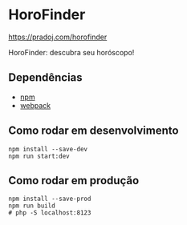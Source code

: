 # HoroFinder

<https://pradoj.com/horofinder>

HoroFinder: descubra seu horóscopo!

## Dependências

- [npm](http://npmjs.org/)
- [webpack](https://webpack.js.org/)

## Como rodar em desenvolvimento

```shell
npm install --save-dev
npm run start:dev
```

## Como rodar em produção

```shell
npm install --save-prod
npm run build
# php -S localhost:8123
```